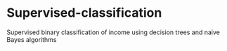 # Supervised-classification
Supervised binary classification of income using decision trees and naive Bayes algorithms
